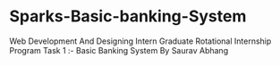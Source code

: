 # Sparks-Basic-banking-System
Web Development And Designing Intern  Graduate Rotational Internship Program Task 1 :- Basic Banking System By Saurav Abhang
